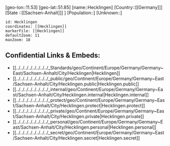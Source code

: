﻿---
location: [51.85,11.53]
mapzoom: [7,12] 
mapmarker: city 
type: City
tags:
- geo/City


SpocWebEntityId: 30825
isDeleted: false
confidential: public

---
[geo-lon::11.53]
[geo-lat::51.85]
[name::Hecklingen]
[Country::[[Germany]]]
[State ::[[Sachsen-Anhalt]]] ]
[Population::]
[Unknown::]


```leaflet
id: Hecklingen
coordinates: [[Hecklingen]]
markerFile: [[Hecklingen]]
defaultZoom: 11 
maxZoom: 18
```


## Confidential Links & Embeds: 
- [[../../../../../../../../_Standards/geo/Continent/Europe/Germany/Germany~East/Sachsen-Anhalt/City/Hecklingen|Hecklingen]] 
- [[../../../../../../../../_public/geo/Continent/Europe/Germany/Germany~East/Sachsen-Anhalt/City/Hecklingen.public|Hecklingen.public]] 
- [[../../../../../../../../_internal/geo/Continent/Europe/Germany/Germany~East/Sachsen-Anhalt/City/Hecklingen.internal|Hecklingen.internal]] 
- [[../../../../../../../../_protect/geo/Continent/Europe/Germany/Germany~East/Sachsen-Anhalt/City/Hecklingen.protect|Hecklingen.protect]] 
- [[../../../../../../../../_private/geo/Continent/Europe/Germany/Germany~East/Sachsen-Anhalt/City/Hecklingen.private|Hecklingen.private]] 
- [[../../../../../../../../_personal/geo/Continent/Europe/Germany/Germany~East/Sachsen-Anhalt/City/Hecklingen.personal|Hecklingen.personal]] 
- [[../../../../../../../../_secret/geo/Continent/Europe/Germany/Germany~East/Sachsen-Anhalt/City/Hecklingen.secret|Hecklingen.secret]] 
